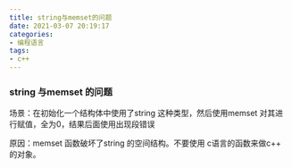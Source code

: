```yaml
---
title: string与memset的问题
date: 2021-03-07 20:19:17
categories:
- 编程语言
tags:
- c++
---
```


### string 与memset 的问题

场景：在初始化一个结构体中使用了string 这种类型，然后使用memset 对其进行赋值，全为0，结果后面使用出现段错误

原因：memset 函数破坏了string 的空间结构。不要使用 c语言的函数来做c++ 的对象。

